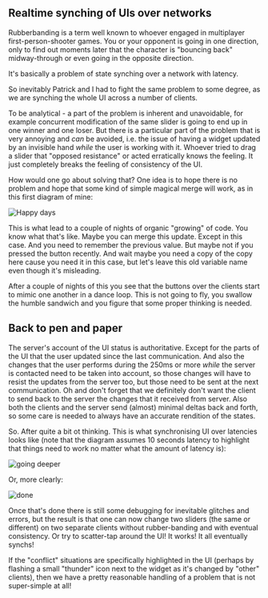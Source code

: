 Realtime synching of UIs over networks
--------------------------------------

Rubberbanding is a term well known to whoever engaged in multiplayer first-person-shooter games. You or your opponent is going in one direction, only to find out moments later that the character is "bouncing back" midway-through or even going in the opposite direction.

It's basically a problem of state synching over a network with latency.

So inevitably Patrick and I had to fight the same problem to some degree, as we are synching the whole UI across a number of clients.

To be analytical - a part of the problem is inherent and unavoidable, for example concurrent modification of the same slider is going to end up in one winner and one loser. But there is a particular part of the problem that is very annoying and *can* be avoided, i.e. the issue of having a widget updated by an invisible hand *while* the user is working with it. Whoever tried to drag a slider that "opposed resistance" or acted erratically knows the feeling. It just completely breaks the feeling of consistency of the UI.

How would one go about solving that? One idea is to hope there is no problem and hope that some kind of simple magical merge will work, as in this first diagram of mine:

![Happy days](https://raw.github.com/davidedc/devart-template/master/project_images/UI-Synch-diagram-1-happy-days.gif)

This is what lead to a couple of nights of organic "growing" of code. You know what that's like. Maybe you can merge this update. Except in this case. And you need to remember the previous value. But maybe not if you pressed the button recently. And wait maybe you need a copy of the copy here cause you need it in this case, but let's leave this old variable name even though it's misleading.

After a couple of nights of this you see that the buttons over the clients start to mimic one another in a dance loop. This is not going to fly, you swallow the humble sandwich and you figure that some proper thinking is needed.

Back to pen and paper
----------------------

The server's account of the UI status is authoritative. Except for the parts of the UI that the user updated since the last communication. And also the changes that the user performs during the 250ms or more *while* the server is contacted need to be taken into account, so those changes will have to resist the updates from the server too, but those need to be sent at the next communication. Oh and don't forget that we definitely don't want the client to send back to the server the changes that it received from server. Also both the clients and the server send (almost) minimal deltas back and forth, so some care is needed to always have an accurate rendition of the states.

So. After quite a bit ot thinking. This is what synchronising UI over latencies looks like (note that the diagram assumes 10 seconds latency to highlight that things need to work no matter what the amount of latency is):

![going deeper](https://raw.github.com/davidedc/devart-template/master/project_images/UI-Synch-diagram-2-we-have-to-go-deeper.gif)

Or, more clearly:

![done](https://raw.github.com/davidedc/devart-template/master/project_images/UI-Synch-diagram-3-finally-order.gif)

Once that's done there is still some debugging for inevitable glitches and errors, but the result is that one can now change two sliders (the same or different) on two separate clients without rubber-banding and with eventual consistency. Or try to scatter-tap around the UI! It works! It all eventually synchs!

If the "conflict" situations are specifically highlighted in the UI (perhaps by flashing a small "thunder" icon next to the widget as it's changed by "other" clients), then we have a pretty reasonable handling of a problem that is not super-simple at all!